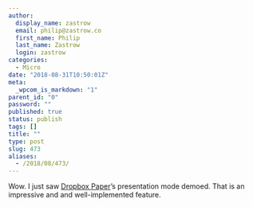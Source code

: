 ```yaml
---
author:
  display_name: zastrow
  email: philip@zastrow.co
  first_name: Philip
  last_name: Zastrow
  login: zastrow
categories:
  - Micro
date: "2018-08-31T10:50:01Z"
meta:
  _wpcom_is_markdown: "1"
parent_id: "0"
password: ""
published: true
status: publish
tags: []
title: ""
type: post
slug: 473
aliases:
  - /2018/08/473/
---
```

<p>Wow. I just saw <a href="https://paper.dropbox.com">Dropbox Paper</a>’s presentation mode demoed. That is an impressive and and well-implemented feature.</p>
